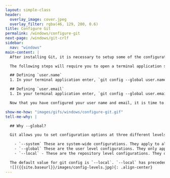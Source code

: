 ```yaml
---
layout: simple-class
header:
  overlay_image: cover.jpeg
  overlay_filter: rgba(46, 129, 200, 0.6)
title: Configure Git
permalink: /windows/configure-git
next-page: /windows/git-crlf
sidebar:
  nav: "windows"
main-content: |
  After installing Git, it is necessary to setup some of the configuration options. The configuration options you need to define include, `user.name`, `user.email`, and `core.autocrlf`.

  The following steps will require you to open a terminal application such as **Git Bash** or **PowerShell** and Git to be installed. To confirm that Git is installed, run `git --version` and your terminal application should display a response similar to `git version x.xx`, where x.xx is the version number.

  ## Defining `user.name`
  1. In your terminal application enter, `git config --global user.name "your name"`; where `your name` is the name you want to attribute to the commits you make.

  ## Defining `user.email`
  1. In your terminal application enter, `git config --global user.email your_email@email_host.com`; where `your_email@mail_host.com` is the e-mail address associated with your GitHub account.

  Now that you have configured your user name and email, it is time to define your Carriage Return Line Feed (crlf) on the next page.

show-me-how: "images/gifs/windows/configure-git.gif"
tell-me-why: |

  ## Why --global?

  Git allows you to set configuration options at three different levels.

    - `--system` These are system-wide configurations. They apply to all users on this computer.
    - `--global` These are the user level configurations. They only apply to your user account and will be applied to every repository you create or clone under your account.
    - `--local` - These are the repository level configurations. They only apply to the specific repository where they are set.

  The default value for git config is `--local`. `--local` has precedence so setting something at the local level will override settings at the `--global` or `--system` level.
  ![]({{site.baseurl}}/images/config-levels.jpg){: .align-center}
---
```

